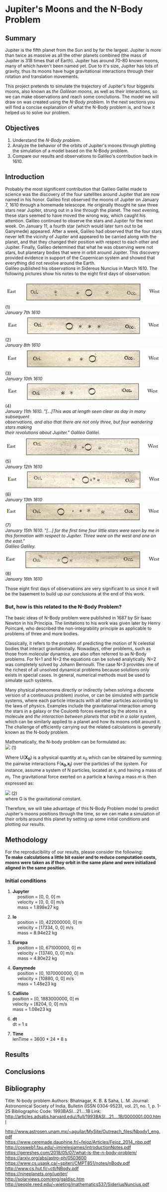 # Jupiter's Moons and the N-Body Problem

## Summary
Jupiter is the fifth planet from the Sun and by far the largest. Jupiter is more than twice as massive as all the other planets combined (the mass of Jupiter is 318 times that of Earth). Jupiter has around 70-80 known moons, many of which haven't been named yet. Due to it's size, Jupiter has lots of gravity, thus its moons have huge gravitational interactions through their rotation and translation movements.

This project pretends to simulate the trajectory of Jupiter's four biggests moons, also known as _the Galilean moons_, as well as their interactions, so we can make observations and reach some conclutions. The model we will draw on was created using the _N-Body problem_. In the next sections you will find a concise explanation of what the N-Body problem is, and how it helped us to solve our problem.

## Objectives
1) Understand the _N-Body problem_.
2) Analyze the behavior of the orbits of Jupiter's moons through plotting the simulation of a model based on the N-Body problem.
3) Compare our results and observations to Galileo's contribution back in 1610.

## Introduction
Probably the most significent contribution that Galileo Galilei made to science was the discovery of the four satellites around Jupiter that are now named in his honor. Galileo first observed the moons of Jupiter on January 7, 1610 through a homemade telescope. He originally thought he saw three stars near Jupiter, strung out in a line through the planet. The next evening, these stars seemed to have moved the wrong way, which caught his attention. Galileo continued to observe the stars and Jupiter for the next week. On January 11, a fourth star (which would later turn out to be Ganymede) appeared. After a week, Galileo had observed that the four stars never left the vicinity of Jupiter and appeared to be carried along with the planet, and that they changed their position with respect to each other and Jupiter. Finally, Galileo determined that what he was observing were not stars, but planetary bodies that were in orbit around Jupiter. This discovery provided evidence in support of the Copernican system and showed that everything did not revolve around the Earth.<br>
Galileo published his observations in Sidereus Nuncius in March 1610. The following pictures show his notes to the eight first days of observation:<br>

![(1) January 7th 1610](pictures/pictures/january7th.png) (1)<br>
_January 7th 1610_<br>
![(2) January 8th 1610](pictures/pictures/january8th.png) (2)<br>
_January 8th 1610_<br>
![(3) January 10th 1610](pictures/pictures/january10th.png) (3)<br>
_January 10th 1610_<br>
![(4) January 11th 1610](pictures/pictures/january11th.png) (4)<br>
_January 11th 1610. "[...]This was at length seen clear as day in many subsequent<br>
observations, and also that there are not only three, but four wandering stars making<br> 
their revolutions about Jupiter." Galileo Galilei._<br>
![(5) January 12th 1610](pictures/pictures/january12th.png) (5)<br>
_January 12th 1610_<br>
![(6) January 13th 1610](pictures/pictures/january13th.png) (6)<br>
_January 13th 1610_<br>
![(7) January 15th 1610](pictures/pictures/january15th.png) (7)<br>
_January 15th 1610. "[...] for the first time four little stars were seen by me in<br>
this formation with respect to Jupiter. Three were on the west and one on the east."<br>
Galileo Galiley._<br>
![(8) January 16th 1610](pictures/pictures/january16th.png) (8)<br>
_January 16th 1610_<br>

Those eight first days of observations are very significant to us since it will be the basement to build up our conclusions at the end of this work.

### But, how is this related to the N-Body Problem?

The basic ideas of N-Body problem were published in 1687 by Sir Isaac Newton in his Principia. The limitations to his work was given later by Henry Poincaré, who described the non-integrability principle as applicable to problems of three and more bodies.

Classically, it refers to the problem of predicting the motion of N celestial bodies that interact gravitationally. Nowadays, other problems, such as those from molecular dynamics, are also often referred to as N-Body problems. For N=1 and N=2 the equations can be solved analytically. N=2 was completely solved by Johann Bernoulli. The case N=3 provides one of the richest of all unsolved dynamical problems because solutions only exists in special cases. In general, numerical methods must be used to simulate such systems.

Many physical phenomena directly or indirectly (when solving a discrete version of a continuous problem) involve, or can be simulated with particle systems, where each particle interacts with all other particles according to the laws of physics. Examples include the gravitational interaction among the stars in a galaxy or the Coulomb forces exerted by the atoms in a molecule and _the interaction between planets that orbit in a solar system_, which can be similarly applied to a planet and how its moons orbit around it. The challenge of efficiently carrying out the related calculations is generally known as the N-body problem.

Mathematically, the N-body problem can be formulated as:<br>
<img src="http://latex.codecogs.com/svg.latex?U(x_{0}) = \sum_{i}F(x_{0},x_{i})" border="0"/> (1)<br>

Where U(**X<sub>0</sub>**) is a physical quantity at x<sub>0</sub> which can be obtained by summing the pairwise
interactions F(**x<sub>0</sub>**,**x<sub>i</sub>**) over the particles of the system. For instance, assume a system of
N particles, located at x<sub>i</sub> and having a mass of _m<sub>i</sub>_. The gravitational force exerted on a
particle **x** having a mass _m_ is then expressed as:<br>

<img src="http://latex.codecogs.com/svg.latex?F(x) = \sum_{i=1}^{N} Gmm_{i}\frac{x-x_{i}}{\left | x-x_{i} \right |^{3}}" border="0"/>  (2)<br>
where G is the gravitational constant.

Therefore, we will take advantage of this N-Body Problem model to predict Jupiter's moons positions through the time, so we can make a simulation of their orbits around this planet by setting up some initial conditions and plotting our results.

## Methodology
For the reproducibility of our results, please consider the following: <br>
**To make calculations a little bit easier and to reduce computation costs, moons were taken as if they orbit in the same plane and were initialized aligned in the same position.**
### Initial conditions
1) **Jupyter** <br> 
&nbsp;&nbsp;&nbsp; position = [0, 0, 0] m <br>
&nbsp;&nbsp;&nbsp; velocity = [0, 0, 0] m/s <br>
&nbsp;&nbsp;&nbsp; mass = 1.898e27 kg <br>
2) **Io** <br>
&nbsp;&nbsp;&nbsp; position = [0, 422000000, 0] m <br>
&nbsp;&nbsp;&nbsp; velocity = [17334, 0, 0] m/s <br>
&nbsp;&nbsp;&nbsp; mass = 8.94e22 kg <br>
3) **Europa** <br>
&nbsp;&nbsp;&nbsp; position = [0, 671000000, 0] m <br>
&nbsp;&nbsp;&nbsp; velocity = [13740, 0, 0] m/s <br>
&nbsp;&nbsp;&nbsp; mass = 4.80e22 kg <br>
4) **Ganymede** <br>
&nbsp;&nbsp;&nbsp; position = [0, 1070000000, 0] m <br>
&nbsp;&nbsp;&nbsp; velocity = [10880, 0, 0] m/s <br> 
&nbsp;&nbsp;&nbsp; mass = 1.48e23 kg <br>

5) **Callisto** <br>
position = [0, 1883000000, 0] m <br>
velocity = [8204, 0, 0] m/s <br>
mass = 1.08e23 kg <br>

6) **dt** <br>
dt = 1 s <br>

7) **Time** <br>
lenTime = 3600 * 24 * 8 s <br>

## Results

## Conclusions

## Bibliography

Title: N-body problem
Authors: Bhatnagar, K. B. & Saha, L. M.
Journal: Astronomical Society of India, Bulletin (ISSN 0304-9523), vol. 21, no. 1, p. 1-25
Bibliographic Code: 1993BASI...21....1B
Link: http://articles.adsabs.harvard.edu//full/1993BASI...21....1B/0000001.000.html

http://www.astrosen.unam.mx/~aguilar/MySite/Outreach_files/Nbody1_eng.pdf<br>
https://www.ceremade.dauphine.fr/~fejoz/Articles/Fejoz_2014_nbp.pdf<br>
http://cosweb1.fau.edu/~jmirelesjames/introductionNotes.pdf<br>
https://gereshes.com/2018/05/07/what-is-the-n-body-problem/<br>
https://arxiv.org/abs/astro-ph/0503600<br>
https://www.cs.usask.ca/~spiteri/CMPT851/notes/nBody.pdf<br>
http://www.cs.hut.fi/~ctl/NBody.pdf<br>
https://nineplanets.org/jupiter/ <br>
http://solarviews.com/eng/galdisc.htm <br>
http://people.reed.edu/~wieting/mathematics537/SideriusNuncius.pdf <br>
